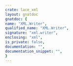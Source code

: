 ```yaml
---
crate: lace_xml
layout: gnatdoc
gnatdoc: {
name: "XML.Writer",
qualified_name: "XML.Writer",
signature: "xml.writer",
enclosing: "xml",
is_private: false,
documentation: "",
documentation_snippet: "",
}
---
```

